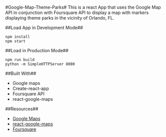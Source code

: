 #Google-Map-Theme-Parks#
This is a react App that uses the Google Map API in conjunction with Foursquare API to display a map with markers displaying theme parks in the vicinity of Orlando, FL.

##Load App in Development Mode##
```
npm install
npm start
```
##Load in Production Mode##
```
npm run build
python -m SimpleHTTPServer 8000
```

##Built With##
* Google maps
* Create-react-app
* Foursquare API
* react-google-maps

##Resources##
* [Google Maps](https://developers.google.com/maps/documentation/)
* [react-google-maps](https://tomchentw.github.io/react-google-maps/)
* [Foursquare](https://developer.foursquare.com/docs)
